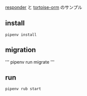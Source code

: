 
[responder](https://python-responder.org/en/latest/) と
[tortoise-orm](https://tortoise-orm.readthedocs.io/en/latest/) のサンプル

## install

```
pipenv install
```

## migration

'''
pipenv run migrate
'''

## run

```
pipenv rub start
```
